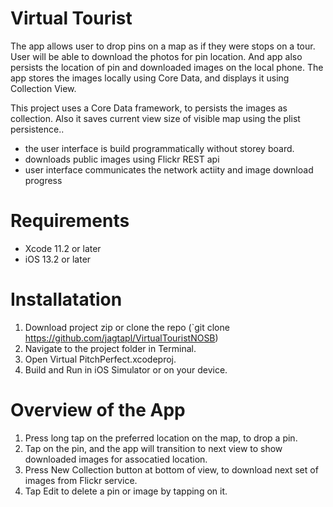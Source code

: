# Virtual Tourist
The app allows user to drop pins on a map as if they were stops on a tour. User will be able to download the photos for pin location. And app also persists the location of pin and downloaded images on the local phone.
The app stores the images locally using Core Data, and displays it using Collection View.

This project uses a Core Data framework, to persists the images as collection. Also it saves current view size of visible map using the plist persistence..

- the user interface is build programmatically without storey board.
- downloads public images using Flickr REST api
- user interface communicates the network actiity and image download progress


# Requirements
- Xcode 11.2 or later
- iOS 13.2 or later

# Installatation
1. Download project zip or clone the repo (`git clone https://github.com/jagtapl/VirtualTouristNOSB)
2. Navigate to the project folder in Terminal.
3. Open Virtual PitchPerfect.xcodeproj.
4. Build and Run in iOS Simulator or on your device.

# Overview of the App
1. Press long tap on the preferred location on the map, to drop a pin.
2. Tap on the pin, and the app will transition to next view to show downloaded images for assocatied location.
3. Press New Collection button at bottom of view, to download next set of images from Flickr service.
4. Tap Edit to delete a pin or image by tapping on it.


